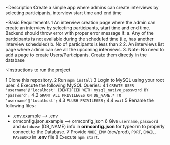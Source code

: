 ~Description
Create a simple app where admins can create interviews by selecting participants, interview start time and end time

~Basic Requirements
1 An interview creation page where the admin can create an interview by selecting participants, start time and end time. Backend should throw error with proper error message if: 
  a. Any of the participants is not available during the scheduled time (i.e, has another interview scheduled)
  b. No of participants is less than 2
2. An interviews list page where admin can see all the upcoming interviews.
3. Note: No need to add a page to create Users/Participants. Create them directly in the database


~Instructions to run the project

1 Clone this repository.
2 Run `npm install`
3 Login to MySQL using your root user.
4 Execute the following MySQL Queries:
  4.1 `CREATE USER 'username'@'localhost' IDENTIFIED WITH mysql_native_password BY 'password';`
  4.2 `GRANT ALL PRIVILEGES ON DB_NAME.* TO 'username'@'localhost';`
  4.3 `FLUSH PRIVILEGES;`
  4.4 `exit`
5 Rename the following files:
  * .env.example --> .env
  * ormconfig.json.example --> ormconfig.json
6 Give `username`, `password` and `database` (DB_NAME) info in **ormconfig.json** for typeorm to properly connect to the Database.
7 Provide `NODE_ENV` (dev/prod), `PORT`, `EMAIL`, `PASSWORD` in **.env** file
8 Execute `npm start`.
